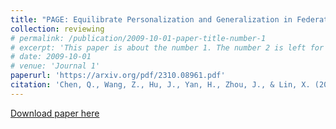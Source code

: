```yaml
---
title: "PAGE: Equilibrate Personalization and Generalization in Federated Learning"
collection: reviewing
# permalink: /publication/2009-10-01-paper-title-number-1
# excerpt: 'This paper is about the number 1. The number 2 is left for future work.'
# date: 2009-10-01
# venue: 'Journal 1'
paperurl: 'https://arxiv.org/pdf/2310.08961.pdf'
citation: 'Chen, Q., Wang, Z., Hu, J., Yan, H., Zhou, J., & Lin, X. (2023). &quot;PAGE: Equilibrate Personalization and Generalization in Federated Learning.&quot; <i>arXiv preprint arXiv:2310.08961 (2023)</i>.'
---
```

<!-- This paper is about the number 1. The number 2 is left for future work. -->

[Download paper here](https://arxiv.org/pdf/2310.08961.pdf)

<!-- Recommended citation: Chen, Q., Wang, Z., Hu, J., Yan, H., Zhou, J., & Lin, X. (2023). "PAGE: Equilibrate Personalization and Generalization in Federated Learning." `<i>`arXiv preprint arXiv:2310.08961 (2023) `</i>`. -->
